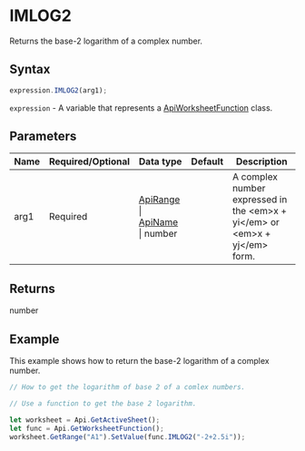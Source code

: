 # IMLOG2

Returns the base-2 logarithm of a complex number.

## Syntax

```javascript
expression.IMLOG2(arg1);
```

`expression` - A variable that represents a [ApiWorksheetFunction](../ApiWorksheetFunction.md) class.

## Parameters

| **Name** | **Required/Optional** | **Data type** | **Default** | **Description** |
| ------------- | ------------- | ------------- | ------------- | ------------- |
| arg1 | Required | [ApiRange](../../ApiRange/ApiRange.md) \| [ApiName](../../ApiName/ApiName.md) \| number |  | A complex number expressed in the &lt;em&gt;x + yi&lt;/em&gt; or &lt;em&gt;x + yj&lt;/em&gt; form. |

## Returns

number

## Example

This example shows how to return the base-2 logarithm of a complex number.

```javascript editor-xlsx
// How to get the logarithm of base 2 of a comlex numbers.

// Use a function to get the base 2 logarithm.

let worksheet = Api.GetActiveSheet();
let func = Api.GetWorksheetFunction();
worksheet.GetRange("A1").SetValue(func.IMLOG2("-2+2.5i"));
```
